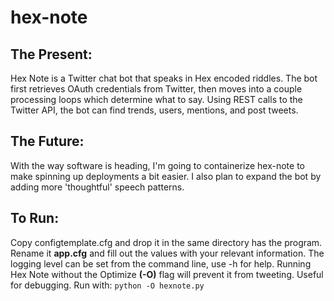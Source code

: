 # hex-note

## The Present:

Hex Note is a Twitter chat bot that speaks in Hex encoded riddles.
The bot first retrieves OAuth credentials from Twitter, then moves into a couple processing loops which determine what to say.
Using REST calls to the Twitter API, the bot can find trends, users, mentions, and post tweets.

## The Future:

With the way software is heading, I'm going to containerize hex-note to make spinning up deployments a bit easier.
I also plan to expand the bot by adding more 'thoughtful' speech patterns. 

## To Run:
 
Copy configtemplate.cfg and drop it in the same directory has the program.
Rename it **app.cfg** and fill out the values with your relevant information.
The logging level can be set from the command line, use -h for help.
Running Hex Note without the Optimize **(-O)** flag will prevent it from tweeting. Useful for debugging.
Run with: `python -O hexnote.py`
